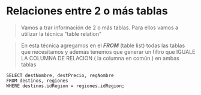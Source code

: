 # Relaciones entre 2 o más tablas

> Vamos a trar información de 2 o más tablas. 
> Para ellos vamos a utilizar la técnica "table relation"  


> En esta técnica agregamos en el ***FROM*** (table list)
> todas las tablas que necesitamos 
> y además tenemos que generar un filtro 
> que IGUALE LA COLUMNA DE RELACION ( la columna en común ) 
> en ambas tablas


    SELECT destNombre, destPrecio, regNombre
    FROM destinos, regiones
    WHERE destinos.idRegion = regiones.idRegion;